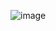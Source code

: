 ![image](https://github.com/Rahul-chaurasiya/Leetcode-Practice-Problem/assets/77222540/2ae598e0-a6aa-4781-aff8-9ee39a50ec63)
